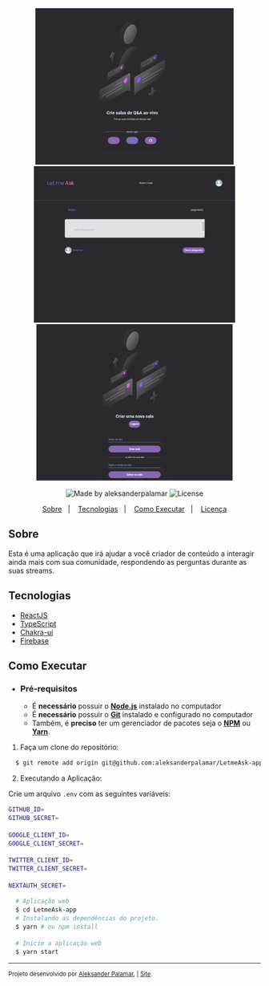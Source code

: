 <div align="center">
    <img src=".github/home.png" height="312px"/>
    <img src=".github/ModoUser.png" height="312px"/> 
    <img src=".github/NewRoom.png" height="312px"/> 
</div>
<p align="center">   
  <img alt="Made by aleksanderpalamar" src="https://img.shields.io/badge/made%20by-aleksanderpalamar-%237519C1?style=flat-square">
  <img alt="License" src="https://img.shields.io/static/v1?label=license&message=MIT&color=8257E5&labelColor=000000">  
</p>

<p align="center">
  <a href="#sobre">Sobre</a>&nbsp;&nbsp;&nbsp;|&nbsp;&nbsp;&nbsp;
  <a href="#tecnologias">Tecnologias</a>&nbsp;&nbsp;&nbsp;|&nbsp;&nbsp;&nbsp;
  <a href="#como-executar">Como Executar</a>&nbsp;&nbsp;&nbsp;|&nbsp;&nbsp;&nbsp;
  <a href="#licença">Licença</a>
</p>

## Sobre

Esta é uma aplicação que irá ajudar a você criador de conteúdo a interagir ainda mais com sua comunidade, respondendo as perguntas durante as suas streams.

## Tecnologias

-  [ReactJS](https://reactjs.org/)
-  [TypeScript](https://www.typescriptlang.org/)
-  [Chakra-ui](https://chakra-ui.com/)
-  [Firebase](https://firebase.google.com/)

## Como Executar

- ### **Pré-requisitos**

  - É **necessário** possuir o **[Node.js](https://nodejs.org/en/)** instalado no computador
  - É **necessário** possuir o **[Git](https://git-scm.com/)** instalado e configurado no computador
  - Também, é **preciso** ter um gerenciador de pacotes seja o **[NPM](https://www.npmjs.com/)** ou **[Yarn](https://yarnpkg.com/)**.

1. Faça um clone do repositório:

```sh
  $ git remote add origin git@github.com:aleksanderpalamar/LetmeAsk-app.git
```

2. Executando a Aplicação:

Crie um arquivo `.env` com as seguintes variáveis:

```sh
GITHUB_ID=
GITHUB_SECRET=

GOOGLE_CLIENT_ID=
GOOGLE_CLIENT_SECRET=

TWITTER_CLIENT_ID=
TWITTER_CLIENT_SECRET=

NEXTAUTH_SECRET=
```

```sh
  # Aplicação web
  $ cd LetmeAsk-app
  # Instalando as dependências do projeto.
  $ yarn # ou npm install   

  # Inicie a aplicação web
  $ yarn start
```

---
<sup>Projeto desenvolvido por [Aleksander Palamar](https://github.com/aleksanderpalamar), | [Site](https://palamarsolutionit.com.br).</sup>